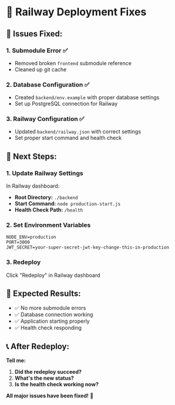 # 🔧 Railway Deployment Fixes

## 🚨 **Issues Fixed:**

### **1. Submodule Error** ✅
- Removed broken `frontend` submodule reference
- Cleaned up git cache

### **2. Database Configuration** ✅
- Created `backend/env.example` with proper database settings
- Set up PostgreSQL connection for Railway

### **3. Railway Configuration** ✅
- Updated `backend/railway.json` with correct settings
- Set proper start command and health check

## 🚀 **Next Steps:**

### **1. Update Railway Settings**
In Railway dashboard:
- **Root Directory:** `./backend`
- **Start Command:** `node production-start.js`
- **Health Check Path:** `/health`

### **2. Set Environment Variables**
```
NODE_ENV=production
PORT=3000
JWT_SECRET=your-super-secret-jwt-key-change-this-in-production
```

### **3. Redeploy**
Click "Redeploy" in Railway dashboard

## 🎯 **Expected Results:**

- ✅ No more submodule errors
- ✅ Database connection working
- ✅ Application starting properly
- ✅ Health check responding

## 📞 **After Redeploy:**

**Tell me:**
1. **Did the redeploy succeed?**
2. **What's the new status?**
3. **Is the health check working now?**

**All major issues have been fixed!** 🎉


